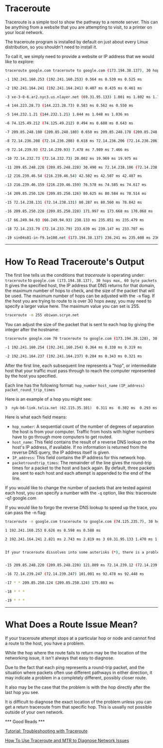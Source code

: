 # Traceroute

Traceroute is a simple tool to show the pathway to a remote server. This can be anything from a website that you are attempting to visit, to a printer on your local network.

The traceroute program is installed by default on just about every Linux distribution, so you shouldn't need to install it.

To call it, we simply need to provide a website or IP address that we would like to explore:
```bash 
traceroute google.com traceroute to google.com (173.194.38.137), 30 hops max, 60 byte packets

-1 192.241.160.253 (192.241.160.253) 0.564 ms 0.539 ms 0.525 ms

-2 192.241.164.241 (192.241.164.241) 0.487 ms 0.435 ms 0.461 ms

-3 xe-3-0-6.ar2.nyc3.us.nlayer.net (69.31.95.133) 1.801 ms 1.802 ms 1.762 ms

-4 144.223.28.73 (144.223.28.73) 0.583 ms 0.562 ms 0.550 ms

-5 144.232.1.21 (144.232.1.21) 1.044 ms 1.048 ms 1.036 ms

-6 74.125.49.212 (74.125.49.212) 0.494 ms 0.688 ms 0.643 ms

-7 209.85.248.180 (209.85.248.180) 0.650 ms 209.85.248.178 (209.85.248.178) 0.621 ms 0.625 ms

-8 72.14.236.208 (72.14.236.208) 0.618 ms 72.14.236.206 (72.14.236.206) 0.898 ms 72.14.236.208 (72.14.236.208) 0.872 ms

-9 72.14.239.93 (72.14.239.93) 7.478 ms 7.989 ms 7.466 ms

-10 72.14.232.73 (72.14.232.73) 20.002 ms 19.969 ms 19.975 ms

-11 209.85.248.228 (209.85.248.228) 30.490 ms 72.14.238.106 (72.14.238.106) 34.463 ms 209.85.248.228 (209.85.248.228) 30.707 ms

-12 216.239.46.54 (216.239.46.54) 42.502 ms 42.507 ms 42.487 ms

-13 216.239.46.159 (216.239.46.159) 76.578 ms 74.585 ms 74.617 ms

-14 209.85.250.126 (209.85.250.126) 80.625 ms 80.584 ms 78.514 ms

-15 72.14.238.131 (72.14.238.131) 80.287 ms 80.560 ms 78.842 ms

-16 209.85.250.228 (209.85.250.228) 171.997 ms 173.668 ms 170.068 ms

-17 66.249.94.93 (66.249.94.93) 238.133 ms 235.851 ms 235.479 ms

-18 72.14.233.79 (72.14.233.79) 233.639 ms 239.147 ms 233.707 ms

-19 sin04s01-in-f9.1e100.net (173.194.38.137) 236.241 ms 235.608 ms 236.843 ms
```

---

# How To Read Traceroute's Output

The first line tells us the conditions that _traceroute_ is operating under:
```traceroute``` to ```google.com (173.194.38.137), 30 hops max, 60 byte packets```
It gives the specified host, the IP address that DNS returns for that domain, the maximum number of hops to check, and the size of the packet that will be used.
The maximum number of hops can be adjusted with the ```-m``` flag. If the host you are trying to route to is over 30 hops away, you may need to specify a larger value here. The maximum value you can set is 255.

```bash 
traceroute -m 255 obiwan.scrye.net
```

You can adjust the size of the packet that is sent to each hop by giving the integer after the hostname:
```bash 
traceroute google.com 70 traceroute to google.com (173.194.38.128), 30 hops max, 70 byte packets

-1 192.241.160.254 (192.241.160.254) 0.364 ms 0.330 ms 0.319 ms

-2 192.241.164.237 (192.241.164.237) 0.284 ms 0.343 ms 0.321 ms
```

After the first line, each subsequent line represents a "hop", or intermediate host that your traffic must pass through to reach the computer represented by the host you specified.

Each line has the following format:
```hop_number```   ```host_name```   ```(IP_address)```  ```packet_round_trip_times```

Here is an example of a hop you might see:

```3  nyk-b6-link.telia.net (62.115.35.101)  0.311 ms  0.302 ms  0.293 ms```

Here is what each field means:
- ```hop_number```: A sequential count of the number of degrees of separation the host is from your computer. Traffic from hosts with higher numbers have to go through more computers to get routed.
- ```host_name```: This field contains the result of a reverse DNS lookup on the host's IP address, if available. If no information is returned from the reverse DNS query, the IP address itself is given.
- ```IP_address```: This field contains the IP address for this network hop.
- ```packetroundtrip_times```: The remainder of the line gives the round-trip times for a packet to the host and back again. By default, three packets are sent to each host and each attempt is appended to the end of the line.

If you would like to change the number of packets that are tested against each host, you can specify a number with the ```-q``` option, like this:
traceroute -q1 google.com

If you would like to forgo the reverse DNS lookup to speed up the trace, you can pass the -n flag:

```bash 
traceroute -n google.com traceroute to google.com (74.125.235.7), 30 hops max, 60 byte packets

1 192.241.160.253 0.626 ms 0.598 ms 0.588 ms

2 192.241.164.241 2.821 ms 2.743 ms 2.819 ms 3 69.31.95.133 1.470 ms 1.473 ms 1.525 ms


If your traceroute dissolves into some asterisks (*), there is a problem with the route to the host.


-15 209.85.248.220 (209.85.248.220) 121.809 ms 72.14.239.12 (72.14.239.12) 76.941 ms 209.85.248.220 (209.85.248.220) 78.946 ms

-16 72.14.239.247 (72.14.239.247) 101.001 ms 92.478 ms 92.448 ms

-17 * * 209.85.250.124 (209.85.250.124) 175.083 ms

-18 * * *

-19 * * *
```

---

# What Does a Route Issue Mean?

If your traceroute attempt stops at a particular hop or node and cannot find a route to the host, you have a problem.

While the hop where the route fails to return may be the location of the networking issue, it isn't always that easy to diagnose.

Due to the fact that each ping represents a round-trip packet, and the situation where packets often use different pathways in either direction, it may indicate a problem in a completely different, possibly closer route.

It also may be the case that the problem is with the hop directly after the last hop you see.

It is difficult to diagnose the exact location of the problem unless you can get a return traceroute from that specific hop. This is usually not possible outside of your own network.

*** Good Reads ***

[Tutorial: Troubleshooting with Traceroute](https://www.youtube.com/watch?v=WL0ZTcfSvB4)

[How To Use Traceroute and MTR to Diagnose Network Issues](https://www.digitalocean.com/community/tutorials/how-to-use-traceroute-and-mtr-to-diagnose-network-issues)